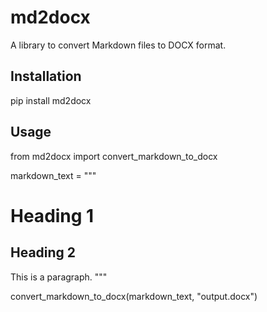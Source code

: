 # md2docx

A library to convert Markdown files to DOCX format.

## Installation

pip install md2docx

## Usage

from md2docx import convert_markdown_to_docx

markdown_text = """
# Heading 1
## Heading 2

This is a paragraph.
"""

convert_markdown_to_docx(markdown_text, "output.docx")
